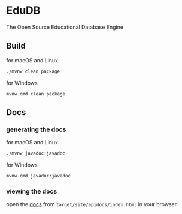 # EduDB

The Open Source Educational Database Engine

## Build

for macOS and Linux

```bash
./mvnw clean package
```

for Windows

```bash
mvnw.cmd clean package
```

## Docs

### generating the docs

for macOS and Linux

```bash
./mvnw javadoc:javadoc
```

for Windows

```bash
mvnw.cmd javadoc:javadoc
```

### viewing the docs

open the [docs](target/site/apidocs/index.html) from `target/site/apidocs/index.html` in your browser
